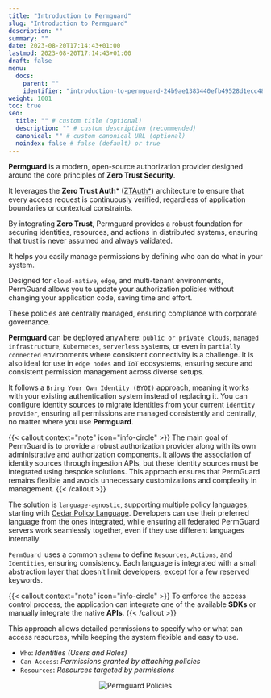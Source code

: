 ```yaml
---
title: "Introduction to Permguard"
slug: "Introduction to Permguard"
description: ""
summary: ""
date: 2023-08-20T17:14:43+01:00
lastmod: 2023-08-20T17:14:43+01:00
draft: false
menu:
  docs:
    parent: ""
    identifier: "introduction-to-permguard-24b9ae1383440efb49528d1ecc48ab03"
weight: 1001
toc: true
seo:
  title: "" # custom title (optional)
  description: "" # custom description (recommended)
  canonical: "" # custom canonical URL (optional)
  noindex: false # false (default) or true
---
```

**Permguard** is a modern, open-source authorization provider designed around the core principles of **Zero Trust Security**.

It leverages the **Zero Trust Auth*** ([ZTAuth*](https://medium.com/ztauth)) architecture to ensure that every access request is continuously verified, regardless of application boundaries or contextual constraints.

By integrating **Zero Trust**, Permguard provides a robust foundation for securing identities, resources, and actions in distributed systems, ensuring that trust is never assumed and always validated.

It helps you easily manage permissions by defining who can do what in your system.

Designed for `cloud-native`, `edge`, and multi-tenant environments, PermGuard allows you to update your authorization policies without changing your application code, saving time and effort.

These policies are centrally managed, ensuring compliance with corporate governance.

**Permguard** can be deployed anywhere: `public or private clouds`, `managed infrastructure`, `Kubernetes`, `serverless` systems, or even in `partially connected` environments where consistent connectivity is a challenge. It is also ideal for use in `edge nodes` and `IoT` ecosystems, ensuring secure and consistent permission management across diverse setups.

It follows a `Bring Your Own Identity (BYOI)` approach, meaning it works with your existing authentication system instead of replacing it.
You can configure identity sources to migrate identities from your current `identity provider`, ensuring all permissions are managed consistently and centrally, no matter where you use **Permguard**.

{{< callout context="note" icon="info-circle" >}}
The main goal of PermGuard is to provide a robust authorization provider along with its own administrative and authorization components. It allows the association of identity sources through ingestion APIs, but these identity sources must be integrated using bespoke solutions. This approach ensures that PermGuard remains flexible and avoids unnecessary customizations and complexity in management.
{{< /callout >}}

The solution is `language-agnostic`, supporting multiple policy languages, starting with [Cedar Policy Language](https://www.cedarpolicy.com/en).
Developers can use their preferred language from the ones integrated, while ensuring all federated PermGuard servers work seamlessly together, even if they use different languages internally.

`PermGuard `uses a common `schema` to define `Resources`, `Actions`, and `Identities`, ensuring consistency.
Each language is integrated with a small abstraction layer that doesn’t limit developers, except for a few reserved keywords.

{{< callout context="note" icon="info-circle" >}}
To enforce the access control process, the application can integrate one of the available **SDKs** or manually integrate the native **APIs**.
{{< /callout >}}

This approach allows detailed permissions to specify who or what can access resources, while keeping the system flexible and easy to use.

- `Who`: *Identities (Users and Roles)*
- `Can Access`: *Permissions granted by attaching policies*
- `Resources`: *Resources targeted by permissions*

<div style="text-align: center">
  <img alt="Permguard Policies" src="/images/diagrams/d1.png"/>
</div>
